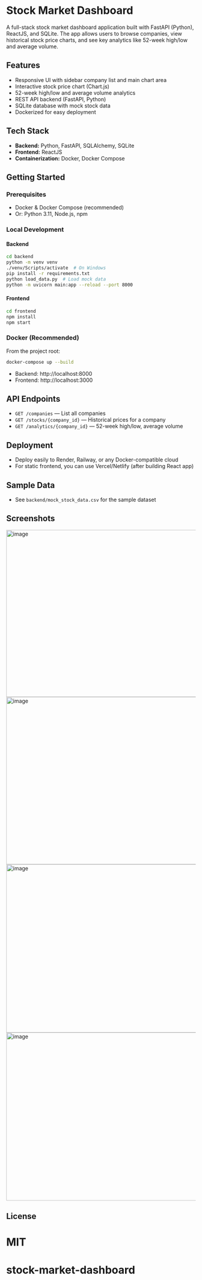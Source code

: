 # Stock Market Dashboard

A full-stack stock market dashboard application built with FastAPI (Python), ReactJS, and SQLite. The app allows users to browse companies, view historical stock price charts, and see key analytics like 52-week high/low and average volume.

## Features
- Responsive UI with sidebar company list and main chart area
- Interactive stock price chart (Chart.js)
- 52-week high/low and average volume analytics
- REST API backend (FastAPI, Python)
- SQLite database with mock stock data
- Dockerized for easy deployment

## Tech Stack
- **Backend:** Python, FastAPI, SQLAlchemy, SQLite
- **Frontend:** ReactJS
- **Containerization:** Docker, Docker Compose

## Getting Started

### Prerequisites
- Docker & Docker Compose (recommended)
- Or: Python 3.11, Node.js, npm

### Local Development
#### Backend
```sh
cd backend
python -m venv venv
./venv/Scripts/activate  # On Windows
pip install -r requirements.txt
python load_data.py  # Load mock data
python -m uvicorn main:app --reload --port 8000
```
#### Frontend
```sh
cd frontend
npm install
npm start
```

### Docker (Recommended)
From the project root:
```sh
docker-compose up --build
```
- Backend: http://localhost:8000
- Frontend: http://localhost:3000

## API Endpoints
- `GET /companies` — List all companies
- `GET /stocks/{company_id}` — Historical prices for a company
- `GET /analytics/{company_id}` — 52-week high/low, average volume

## Deployment
- Deploy easily to Render, Railway, or any Docker-compatible cloud
- For static frontend, you can use Vercel/Netlify (after building React app)

## Sample Data
- See `backend/mock_stock_data.csv` for the sample dataset

## Screenshots
<img width="940" height="443" alt="image" src="https://github.com/user-attachments/assets/75916c6b-397d-4287-92ca-614808cbc037" />

<img width="940" height="444" alt="image" src="https://github.com/user-attachments/assets/d248955a-a2e6-4292-8a8f-d24f178f7380" />

<img width="940" height="446" alt="image" src="https://github.com/user-attachments/assets/049ee96e-d887-479e-8587-b95c8703ba59" />

<img width="940" height="446" alt="image" src="https://github.com/user-attachments/assets/53e344b4-28b7-4846-b2a1-79e9a200e447" />


## License
MIT 
=======
# stock-market-dashboard
>>>>>
